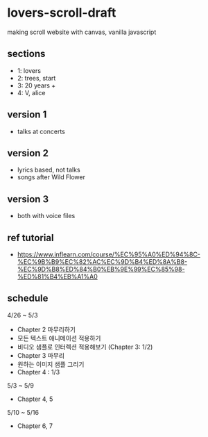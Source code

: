 # lovers-scroll-draft
making scroll website with canvas, vanilla javascript

## sections
- 1: lovers
- 2: trees, start
- 3: 20 years +
- 4: V, alice

## version 1
- talks at concerts

## version 2
- lyrics based, not talks
- songs after Wild Flower

## version 3
- both with voice files

## ref tutorial
- https://www.inflearn.com/course/%EC%95%A0%ED%94%8C-%EC%9B%B9%EC%82%AC%EC%9D%B4%ED%8A%B8-%EC%9D%B8%ED%84%B0%EB%9E%99%EC%85%98-%ED%81%B4%EB%A1%A0

## schedule

4/26 ~ 5/3
- Chapter 2 마무리하기
- 모든 텍스트 애니메이션 적용하기
- 비디오 샘플로 인터렉션 적용해보기 (Chapter 3: 1/2)
- Chapter 3 마무리
- 원하는 이미지 샘플 그리기
- Chapter 4 : 1/3

5/3 ~ 5/9
- Chapter 4, 5

5/10 ~ 5/16
- Chapter 6, 7
